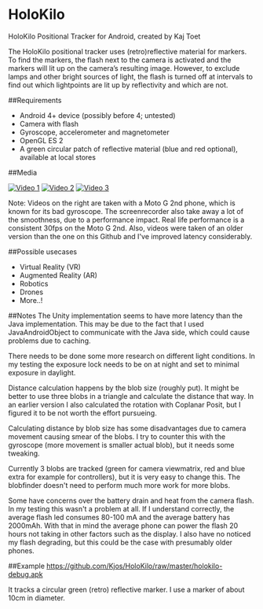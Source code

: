 # HoloKilo
HoloKilo Positional Tracker for Android, created by Kaj Toet

The HoloKilo positional tracker uses (retro)reflective material for markers. To find the markers, the flash next to the camera is activated and the markers will lit up on the camera’s resulting image. However, to exclude lamps and other bright sources of light, the flash is turned off at intervals to find out which lightpoints are lit up by reflectivity and which are not.

##Requirements
- Android 4+ device (possibly before 4; untested)
- Camera with flash
- Gyroscope, accelerometer and magnetometer
- OpenGL ES 2
- A green circular patch of reflective material (blue and red optional), available at local stores

##Media

[![Video 1](http://img.youtube.com/vi/K6ztsdTKuzc/0.jpg)](http://www.youtube.com/watch?v=K6ztsdTKuzc)
[![Video 2](http://img.youtube.com/vi/VQW2xLNd_-Y/0.jpg)](http://www.youtube.com/watch?v=VQW2xLNd_-Y)
[![Video 3](http://img.youtube.com/vi/ydd2h-7mcxk/0.jpg)](http://www.youtube.com/watch?v=ydd2h-7mcxk)

Note: Videos on the right are taken with a Moto G 2nd phone, which is known for its bad gyroscope. The screenrecorder also take away a lot of the smoothness, due to a performance impact. Real life performance is a consistent 30fps on the Moto G 2nd.
Also, videos were taken of an older version than the one on this Github and I've improved latency considerably.

##Possible usecases
- Virtual Reality (VR)
- Augmented Reality (AR)
- Robotics
- Drones
- More..!

##Notes
The Unity implementation seems to have more latency than the Java implementation. This may be due to the fact that I used JavaAndroidObject to communicate with the Java side, which could cause problems due to caching.

There needs to be done some more research on different light conditions. In my testing the exposure lock needs to be on at night and set to minimal exposure in daylight.

Distance calculation happens by the blob size (roughly put). It might be better to use three blobs in a triangle and calculate the distance that way. In an earlier version I also calculated the rotation with Coplanar Posit, but I figured it to be not worth the effort pursueing.

Calculating distance by blob size has some disadvantages due to camera movement causing smear of the blobs. I try to counter this with the gyroscope (more movement is smaller actual blob), but it needs some tweaking.

Currently 3 blobs are tracked (green for camera viewmatrix, red and blue extra for example for controllers), but it is very easy to change this. The blobfinder doesn't need to perform much more work for more blobs.

Some have concerns over the battery drain and heat from the camera flash. In my testing this wasn't a problem at all. If I understand correctly, the average flash led consumes 80-100 mA and the average battery has 2000mAh. With that in mind the average phone can power the flash 20 hours not taking in other factors such as the display. I also have no noticed my flash degrading, but this could be the case with presumably older phones.

##Example
https://github.com/Kjos/HoloKilo/raw/master/holokilo-debug.apk

It tracks a circular green (retro) reflective marker. I use a marker of about 10cm in diameter.
